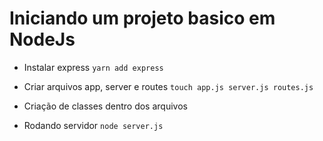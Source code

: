# Iniciando um projeto basico em NodeJs

- Instalar express
  `yarn add express`

- Criar arquivos app, server e routes
  `touch app.js server.js routes.js`

- Criação de classes dentro dos arquivos 

- Rodando servidor
  `node server.js`